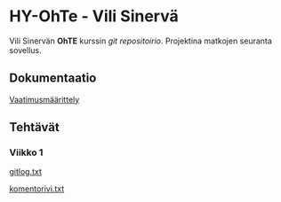 # HY-OhTe - Vili Sinervä

Vili Sinervän **OhTE** kurssin *git repositoirio*. Projektina matkojen seuranta sovellus.

## Dokumentaatio
[Vaatimusmäärittely](https://github.com/ArcticCoder/trip-tracker/blob/master/dokumentaatio/vaatimusmaarittely.md)

## Tehtävät

### Viikko 1
[gitlog.txt](https://github.com/ArcticCoder/trip-tracker/blob/master/laskarit/viikko1/gitlog.txt)

[komentorivi.txt](https://github.com/ArcticCoder/trip-tracker/blob/master/laskarit/viikko1/komentorivi.txt)
